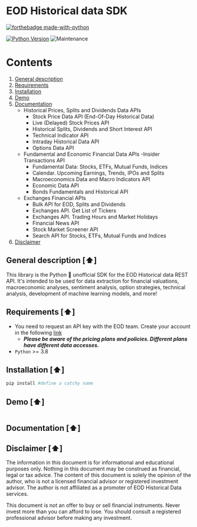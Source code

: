 # EOD Historical data SDK

[![forthebadge made-with-python](http://ForTheBadge.com/images/badges/made-with-python.svg)](https://www.python.org/)


[![Python Version](https://img.shields.io/badge/Python-3.8+-blue.svg)](https://shields.io/) ![Maintenance](https://img.shields.io/badge/Maintained%3F-yes-green.svg)

# Contents

1. [General description]()
2. [Requirements]()
3. [Installation]()
4. [Demo]()
5. [Documentation]()
	- Historical Prices, Splits and Dividends Data APIs
		- Stock Price Data API (End-Of-Day Historical Data)
		- Live (Delayed) Stock Prices API
		- Historical Splits, Dividends and Short Interest API
		- Technical Indicator API
		- Intraday Historical Data API
		- Options Data API
	- Fundamental and Economic Financial Data APIs
		-Insider Transactions API
		- Fundamental Data: Stocks, ETFs, Mutual Funds, Indices
		- Calendar. Upcoming Earnings, Trends, IPOs and Splits
		- Macroeconomics Data and Macro Indicators API
		- Economic Data API
		- Bonds Fundamentals and Historical API
	- Exchanges Financial APIs
		- Bulk API for EOD, Splits and Dividends
		- Exchanges API. Get List of Tickers
		- Exchanges API. Trading Hours and Market Holidays
		- Financial News API
		- Stock Market Screener API
		- Search API for Stocks, ETFs, Mutual Funds and Indices
6. [Disclaimer]()

## General description [:arrow_up:]
This library is the Python 🐍 unofficial SDK for the EOD Historical data REST API. It's intended to be used for data extraction for financial valuations, macroeconomic analyses, sentiment analysis, option strategies, technical analysis, development of machine learning models, and more!

## Requirements [:arrow_up:]
- You need to request an API key with the EOD team. Create your account in the following [link](https://eodhistoricaldata.com/)
	- ***Please be aware of the pricing plans and policies. Different plans have different data accesses.***
- ```Python``` >= 3.8

## Installation [:arrow_up:]

```python
pip install #define a catchy name
```

## Demo [:arrow_up:]

```python

```

## Documentation [:arrow_up:]

## Disclaimer [:arrow_up:]

The information in this document is for informational and educational purposes only. Nothing in this document may be construed as financial, legal or tax advice. The content of this document is solely the opinion of the author, who is not a licensed financial advisor or registered investment advisor. The author is not affiliated as a promoter of EOD Historical Data services.

This document is not an offer to buy or sell financial instruments. Never invest more than you can afford to lose. You should consult a registered professional advisor before making any investment.
